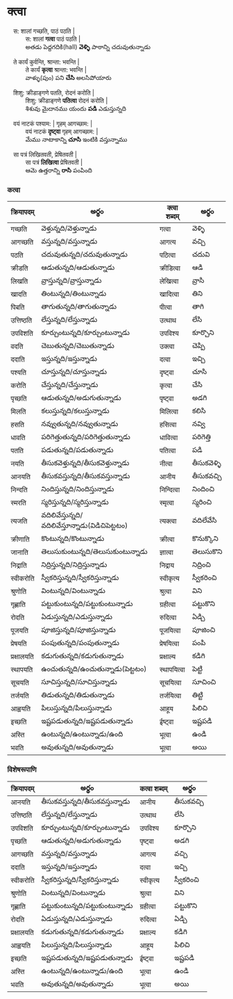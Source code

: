 # क्त्वा

&emsp;स: शालां गच्छति, पाठं पठति |  
&emsp;&emsp;&emsp;स: शालां **गत्वा** पाठं पठति |   
&emsp;&emsp;&emsp;అతడు పెద్దగదికి(hall) **వెళ్ళి** పాఠాన్ని చదువుతున్నాడు  

&emsp;ते कार्यं कुर्वन्ति, श्रान्ता: भवन्ति |  
&emsp;&emsp;&emsp;ते कार्यं **कृत्वा** श्रान्ता: भवन्ति |  
&emsp;&emsp;&emsp;వాళ్ళు(పుం) పని **చేసి** అలసిపోయారు  

&emsp;शिशु: क्रीडाङ्गणे पतति, रोदनं करोति |  
&emsp;&emsp;&emsp;शिशु: क्रीडाङ्गणे **पतित्वा** रोदनं करोति |    
&emsp;&emsp;&emsp;శిశువు మైదానము యందు **పడి** ఎడుస్తున్నది   

&emsp;वयं नाटकं पश्याम: | गृहम् आगच्छाम: |  
&emsp;&emsp;&emsp;वयं नाटकं **दृष्ट्वा** गृहम् आगच्छाम: |    
&emsp;&emsp;&emsp;మేము నాటాకాన్ని **చూసి** ఇంటికి వస్తున్నాము  

&emsp;सा पत्रं लिखितवती, प्रेषितवती |  
&emsp;&emsp;&emsp;सा पत्रं **लिखित्वा** प्रेषितवती |  
&emsp;&emsp;&emsp;ఆమె ఉత్తరాన్ని **రాసి** పంపింది  


### कत्वा
 क्रियापदम् | అర్థం | क्त्वा शब्दम्  | అర్థం |
------------- | ------------- | ------------- | --------- |
गच्छति | వెళ్తున్నది/వెళ్తున్నాడు | गत्वा | వెళ్ళి |
आगच्छति | వస్తున్నది/వస్తున్నాడు | आगत्य | వచ్చి |
पठति | చదువుతున్నది/చదువుతున్నాడు | पठित्वा | చదువి |
क्रीडति | ఆడుతున్నది/ఆడుతున్నాడు | क्रीडित्वा | ఆడి |
लिखति | వ్రాస్తున్నది/వ్రాస్తున్నాడు | लेखित्वा | వ్రాసి |
खादति | తింటున్నది/తింటున్నాడు | खादित्वा | తిని |
पिबति | తాగుతున్నది/తాగుతున్నాడు | पीत्वा | తాగి |
उत्तिष्ठति | లేస్తున్నది/లేస్తున్నాడు | उत्थाथ | లేసి |
उपविशति | కూర్చుంటున్నది/కూర్చుంటున్నాడు | उपविश्य | కూర్చొని |
वदति  | చెబుతున్నది/చెబుతున్నాడు | उक्त्वा | చెప్పి |
ददाति | ఇస్తున్నది/ఇస్తున్నాడు | दत्वा | ఇచ్చి |
पश्यति | చూస్తున్నది/చూస్తున్నాడు | दृष्ट्वा | చూసి |
करोति | చేస్తున్నది/చేస్తున్నాడు | कृत्वा | చేసి |
पृच्छति | ఆడుతున్నది/అడుగుతున్నాడు | पृष्ट्वा | అడగి |
मिलति | కలుస్తున్నది/కలుస్తున్నాడు | मिलित्वा | కలిసి |
हसति | నవ్వుతున్నది/నవ్వుతున్నాడు | हसित्वा | నవ్వి |
धावति | పరిగెత్తుతున్నది/పరిగెత్తుతున్నాడు | धावित्वा | పరిగెత్తి |
पतति | పడుతున్నది/పడుతున్నాడు| पतित्वा | పడి |
नयति | తీసుకవెళ్తున్నది/తీసుకవెళ్తున్నాడు | नीत्वा | తీసుకవెళ్ళి |
आनयति | తీసుకవస్తున్నది/తీసుకవస్తున్నాడు | आनीय | తీసుకవచ్చి |
निन्दति | నిందిస్తున్నది/నిందిస్తున్నాడు | निन्दित्वा | నిందించి |
स्मरति |  స్మరిస్తున్నది/స్మరిస్తున్నాడు | स्मृत्वा | స్మరించి |
त्यजति |  వదిలివేస్తున్నది/వదిలివేస్తూన్నాడు(విడిచిపెట్టటం) | त्यक्त्वा | వదిలేవేసి |
क्रीणाति |  కొంటున్నది/కొంటున్నాడు | क्रीत्वा | కొనుక్కొని |
जानाति | తెలుసుకుంటున్నది/తెలుసుకుంటున్నాడు | ज्ञात्वा | తెలుసుకొని |
निद्राति | నిద్రిస్తున్నది/నిద్రిస్తున్నాడు | निद्राय | నిద్రించి |
स्वीकरोति |  స్వీకరిస్తున్నది/స్వీకరిస్తున్నాడు | स्वीकृत्य | స్వీకరించి |
श्रुणोति |  వింటున్నది/వింటున్నాడు | श्रुत्वा | విని |
गृह्णाति | పట్టుకుంటున్నది/పట్టుకుంటున్నాడు | ग्रहीत्वा | పట్టుకొని |
रोदति | ఏడుస్తున్నది/ఎడుస్తున్నాడు | रुदित्वा | ఏడ్చి |
पूजयति | పూజిస్తున్నది/పూజిస్తున్నాడు | पूजयित्वा | పూజించి |
प्रेषयति |  పంపుతున్నది/పంపుతున్నాడు | प्रेषयित्वा | పంపి |
प्रक्षालयति | కడుగుతున్నది/కడుగుతున్నాడు | प्रक्षाल्य | కడిగి |
स्थापयति | ఉంచుతున్నది/ఉంచుతున్నాడు(పెట్టటం) | स्थापयित्वा | పెట్టి |
सूचयति | సూచిస్తున్నది/సూచిస్తున్నాడు | सूचयित्वा | సూచించి |
तर्जयति  | తిడుతున్నది/తిడుతున్నాడు | तर्जयित्वा | తిట్టి |
आह्वयति | పిలుస్తున్నది/పిలుస్తున్నాడు | आहूय | పిలిచి |
इच्छति |  ఇష్టపడుతున్నది/ఇష్టపడుతున్నాడు | ईष्ट्वा | ఇష్టపడి |
अस्ति | ఉంటున్నది/ఉంటున్నాడు/ఉంది | भूत्वा | ఉండి |
भवति | అవుతున్నది/అవుతున్నాడు | भूत्वा | అయి |


### विशेषरूपाणि 
 क्रियापदम् | అర్థం | कत्वा शब्दम्  | అర్థం |
------------- | ------------- | ------------- | --------- |
आनयति | తీసుకవస్తున్నది/తీసుకవస్తున్నాడు | आनीय | తీసుకవచ్చి |
उत्तिष्ठति | లేస్తున్నది/లేస్తున్నాడు | उत्थाथ | లేసి |
उपविशति | కూర్చుంటున్నది/కూర్చుంటున్నాడు | उपविश्य | కూర్చొని |
पृच्छति | ఆడుతున్నది/అడుగుతున్నాడు | पृष्ट्वा | అడగి |
आगच्छति | వస్తున్నది/వస్తున్నాడు | आगत्य | వచ్చి |
ददाति | ఇస్తున్నది/ఇస్తున్నాడు | दत्वा | ఇచ్చి |
स्वीकरोति |  స్వీకరిస్తున్నది/స్వీకరిస్తున్నాడు | स्वीकृत्य | స్వీకరించి |
श्रुणोति |  వింటున్నది/వింటున్నాడు | श्रुत्वा | విని |
गृह्णाति | పట్టుకుంటున్నది/పట్టుకుంటున్నాడు | ग्रहीत्वा | పట్టుకొని |
रोदति | ఏడుస్తున్నది/ఎడుస్తున్నాడు | रुदित्वा | ఏడ్చి |
प्रक्षालयति | కడుగుతున్నది/కడుగుతున్నాడు | प्रक्षाल्य | కడిగి |
आह्वयति | పిలుస్తున్నది/పిలుస్తున్నాడు | आहूय | పిలిచి |
इच्छति |  ఇష్టపడుతున్నది/ఇష్టపడుతున్నాడు | ईष्ट्वा | ఇష్టపడి |
अस्ति | ఉంటున్నది/ఉంటున్నాడు/ఉంది | भूत्वा | ఉండి |
भवति | అవుతున్నది/అవుతున్నాడు | भूत्वा | అయి |

